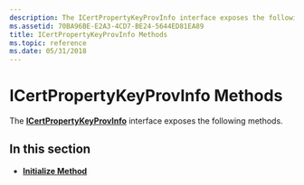 ```yaml
---
description: The ICertPropertyKeyProvInfo interface exposes the following methods.
ms.assetid: 70BA96BE-E2A3-4CD7-BE24-5644ED81EA89
title: ICertPropertyKeyProvInfo Methods
ms.topic: reference
ms.date: 05/31/2018
---
```


# ICertPropertyKeyProvInfo Methods

The [**ICertPropertyKeyProvInfo**](/windows/desktop/api/CertEnroll/nn-certenroll-icertpropertykeyprovinfo) interface exposes the following methods.

## In this section

-   [**Initialize Method**](/windows/desktop/api/CertEnroll/nf-certenroll-icertpropertykeyprovinfo-initialize)

 

 



